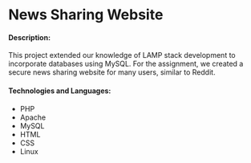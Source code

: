 # News Sharing Website

#### Description:
This project extended our knowledge of LAMP stack development to incorporate databases using MySQL. For the assignment, we created a secure news sharing website for many users, similar to Reddit.

#### Technologies and Languages:
* PHP
* Apache
* MySQL
* HTML
* CSS
* Linux
